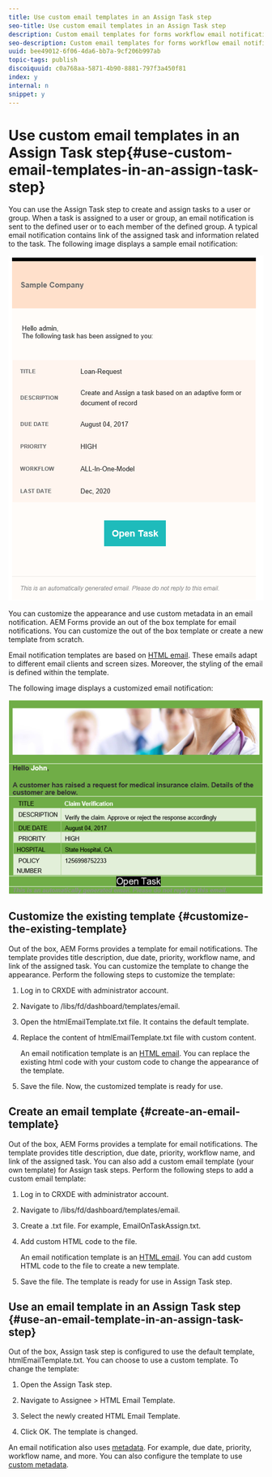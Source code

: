 ```yaml
---
title: Use custom email templates in an Assign Task step
seo-title: Use custom email templates in an Assign Task step
description: Custom email templates for forms workflow email notifications 
seo-description: Custom email templates for forms workflow email notifications 
uuid: bee49012-6f06-4da6-bb7a-9cf206b997ab
topic-tags: publish
discoiquuid: c0a768aa-5871-4b90-8881-797f3a450f81
index: y
internal: n
snippet: y
---
```


# Use custom email templates in an Assign Task step{#use-custom-email-templates-in-an-assign-task-step}

You can use the Assign Task step to create and assign tasks to a user or group. When a task is assigned to a user or group, an email notification is sent to the defined user or to each member of the defined group. A typical email notification contains link of the assigned task and information related to the task. The following image displays a sample email notification:

![Email notification with out of the box template](do-not-localize/default_email_template_new.png)

You can customize the appearance and use custom metadata in an email notification. AEM Forms provide an out of the box template for email notifications. You can customize the out of the box template or create a new template from scratch.

Email notification templates are based on [HTML email](https://en.wikipedia.org/wiki/HTML_email). These emails adapt to different email clients and screen sizes. Moreover, the styling of the email is defined within the template.

The following image displays a customized email notification: 

![Email notification using custom template](do-not-localize/customized-email.png) 

## Customize the existing template {#customize-the-existing-template}

Out of the box, AEM Forms provides a template for email notifications. The template provides title description, due date, priority, workflow name, and link of the assigned task. You can customize the template to change the appearance. Perform the following steps to customize the template:

1. Log in to CRXDE with administrator account.  

1. Navigate to /libs/fd/dashboard/templates/email.  

1. Open the htmlEmailTemplate.txt file. It contains the default template.  

1. Replace the content of htmlEmailTemplate.txt file with custom content.

   An email notification template is an [HTML email](https://en.wikipedia.org/wiki/HTML_email). You can replace the existing html code with your custom code to change the appearance of the template.

1. Save the file. Now, the customized template is ready for use.

## Create an email template {#create-an-email-template}

Out of the box, AEM Forms provides a template for email notifications. The template provides title description, due date, priority, workflow name, and link of the assigned task. You can also add a custom email template (your own template) for Assign task steps. Perform the following steps to add a custom email template:

1. Log in to CRXDE with administrator account.  

1. Navigate to /libs/fd/dashboard/templates/email.  

1. Create a .txt file. For example, EmailOnTaskAssign.txt.  

1. Add custom HTML code to the file.

   An email notification template is an [HTML email](https://en.wikipedia.org/wiki/HTML_email). You can add custom HTML code to the file to create a new template.

1. Save the file. The template is ready for use in Assign Task step.

## Use an email template in an Assign Task step {#use-an-email-template-in-an-assign-task-step}

Out of the box, Assign task step is configured to use the default template, htmlEmailTemplate.txt. You can choose to use a custom template. To change the template:

1. Open the Assign Task step.  

1. Navigate to Assignee &gt; HTML Email Template.  

1. Select the newly created HTML Email Template.  

1. Click OK. The template is changed.

An email notification also uses [metadata](../../forms/using/use-metadata-in-email-notifications.md). For example, due date, priority, workflow name, and more. You can also configure the template to use [custom metadata](../../forms/using/use-metadata-in-email-notifications.md#using-custom-metadata-in-an-email-notification).

<!--
<related-links>
<a href="../../forms/using/aem-forms-workflow.md" target="_blank">Forms-centric workflow on OSGi</a>
<a href="/sites/authoring/using/inbox.md" target="_blank">Manage Forms applications and tasks in AEM Inbox</a>
<a href="../../sites/developing/using/workflows-step-ref.md" target="_blank">Workflow Step Reference</a>
<a href="/forms/using/dynamically-select-a-user-or-group-for-aem-workflow.md" target="_blank">Dynamically choose a user or group for Assign Task and Adobe Sign steps</a>
<a href="/sites/developing/using/workflows-best-practices.md" target="_blank">AEM Workflow Best Practices</a>
<a href="../../forms/using/use-metadata-in-email-notifications.md" target="_blank">Use metadata in an email notification </a>
</related-links>
-->

